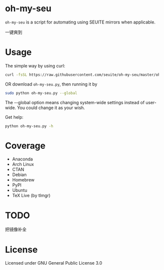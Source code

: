 oh-my-seu
==========================

`oh-my-seu` is a script for automating using SEUITE mirrors when applicable.

一键爽到

Usage
==========================

The simple way by using curl:
```bash
curl -fsSL https://raw.githubusercontent.com/seuite/oh-my-seu/master/oh-my-seu.py | python3
```

OR download `oh-my-seu.py`, then running it by 

```bash
sudo python oh-my-seu.py --global
```
The --global option means changing system-wide settings instead of user-wide. You could change it as your wish.

Get help:
```bash
python oh-my-seu.py -h
```

Coverage
=========================
 - Anaconda
 - Arch Linux
 - CTAN
 - Debian
 - Homebrew
 - PyPI
 - Ubuntu
 - TeX Live (by tlmgr)
 
TODO
========================
把镜像补全


License
==========================

Licensed under GNU General Public License 3.0

